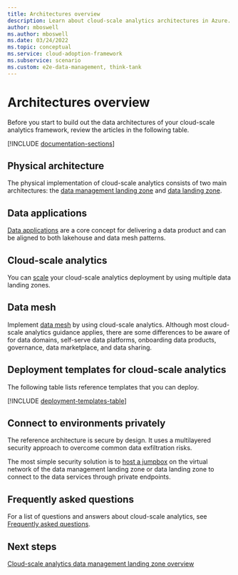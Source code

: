 ```yaml
---
title: Architectures overview
description: Learn about cloud-scale analytics architectures in Azure.
author: mboswell
ms.author: mboswell
ms.date: 03/24/2022
ms.topic: conceptual
ms.service: cloud-adoption-framework
ms.subservice: scenario
ms.custom: e2e-data-management, think-tank
---
```


# Architectures overview

Before you start to build out the data architectures of your cloud-scale analytics framework, review the articles in the following table.

[!INCLUDE [documentation-sections](../includes/documentation-sections.md)]

## Physical architecture

The physical implementation of cloud-scale analytics consists of two main architectures: the [data management landing zone](../../data-management/architectures/data-management-landing-zone.md) and [data landing zone](../../data-management/architectures/data-landing-zone.md).

## Data applications

[Data applications](../../data-management/architectures/data-landing-zone-data-products.md) are a core concept for delivering a data product and can be aligned to both lakehouse and data mesh patterns.

## Cloud-scale analytics

You can [scale](scale-architectures.md) your cloud-scale analytics deployment by using multiple data landing zones.

## Data mesh

Implement [data mesh](what-is-data-mesh.md) by using cloud-scale analytics. Although most cloud-scale analytics guidance applies, there are some differences to be aware of for data domains, self-serve data platforms, onboarding data products, governance, data marketplace, and data sharing.

## Deployment templates for cloud-scale analytics

The following table lists reference templates that you can deploy.

[!INCLUDE [deployment-templates-table](../includes/deployment-templates-table.md)]

## Connect to environments privately

The reference architecture is secure by design. It uses a multilayered security approach to overcome common data exfiltration risks.

The most simple security solution is to [host a jumpbox](../../data-management/architectures/connect-to-environments-privately.md#about-azure-bastion-host-and-jumpboxes) on the virtual network of the data management landing zone or data landing zone to connect to the data services through private endpoints.

## Frequently asked questions

For a list of questions and answers about cloud-scale analytics, see [Frequently asked questions](../../data-management/architectures/frequently-asked-questions.md).

## Next steps

[Cloud-scale analytics data management landing zone overview](../../data-management/architectures/data-management-landing-zone.md)
